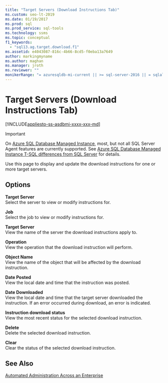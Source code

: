 ```yaml
---
title: "Target Servers (Download Instructions Tab)"
ms.custom: seo-lt-2019
ms.date: 01/19/2017
ms.prod: sql
ms.prod_service: sql-tools
ms.technology: ssms
ms.topic: conceptual
f1_keywords: 
  - "sql13.ag.target.download.f1"
ms.assetid: e4043087-816c-4b66-8cd5-f0eba13a7649
author: markingmyname
ms.author: maghan
ms.manager: jroth
ms.reviewer: ""
monikerRange: "= azuresqldb-mi-current || >= sql-server-2016 || = sqlallproducts-allversions"
---
```

# Target Servers (Download Instructions Tab)
[!INCLUDE[appliesto-ss-asdbmi-xxxx-xxx-md](../../includes/appliesto-ss-asdbmi-xxxx-xxx-md.md)]

> [!IMPORTANT]  
> On [Azure SQL Database Managed Instance](https://docs.microsoft.com/azure/sql-database/sql-database-managed-instance), most, but not all SQL Server Agent features are currently supported. See [Azure SQL Database Managed Instance T-SQL differences from SQL Server](https://docs.microsoft.com/azure/sql-database/sql-database-managed-instance-transact-sql-information#sql-server-agent) for details.

Use this page to display and update the download instructions for one or more target servers.  
  
## Options  
**Target Server**  
Select the server to view or modify instructions for.  
  
**Job**  
Select the job to view or modify instructions for.  
  
**Target Server**  
View the name of the server the download instructions apply to.  
  
**Operation**  
View the operation that the download instruction will perform.  
  
**Object Name**  
View the name of the object that will be affected by the download instruction.  
  
**Date Posted**  
View the local date and time that the instruction was posted.  
  
**Date Downloaded**  
View the local date and time that the target server downloaded the instruction. If an error occurred during download, an error is indicated.  
  
**Instruction download status**  
View the most recent status for the selected download instruction.  
  
**Delete**  
Delete the selected download instruction.  
  
**Clear**  
Clear the status of the selected download instruction.  
  
## See Also  
[Automated Administration Across an Enterprise](../../ssms/agent/automated-administration-across-an-enterprise.md)  
  
